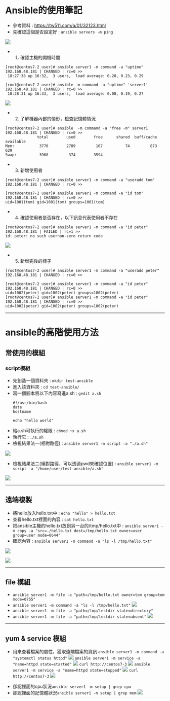 # Ansible的使用筆記
- 參考資料 : https://tw511.com/a/01/32123.html
- 先確認這個是否設定好 : `ansible servers -m ping`

![](pictures/4.jpg)

- 1. 確認主機的開機時間
```
[root@centos7-2 user]# ansible server1 -m command -a "uptime"
192.168.48.181 | CHANGED | rc=0 >>
 18:27:38 up 16:32,  3 users,  load average: 0.20, 0.23, 0.29

[root@centos7-2 user]# ansible -m command -a "uptime" 'server1'
192.168.48.181 | CHANGED | rc=0 >>
 18:28:31 up 16:33,  3 users,  load average: 0.08, 0.19, 0.27
```
![](pictures/5.jpg)
- 2. 了解機器內部的情形，檢查記憶體情況
```
[root@centos7-2 user]# ansible  -m command -a "free -m" server1
192.168.48.181 | CHANGED | rc=0 >>
              total        used        free      shared  buff/cache   available
Mem:           3770        2789         107          74         873         629
Swap:          3968         374        3594

```

- 3. 新增使用者
```
[root@centos7-2 user]# ansible server1 -m command -a "useradd tom"
192.168.48.181 | CHANGED | rc=0 >>

[root@centos7-2 user]# ansible server1 -m command -a "id tom"
192.168.48.181 | CHANGED | rc=0 >>
uid=1001(tom) gid=1001(tom) groups=1001(tom)

```

- 4.  確認使用者是否存在，以下訊息代表使用者不存在
```
[root@centos7-2 user]# ansible server1 -m command -a "id peter"
192.168.48.181 | FAILED | rc=1 >>
id: peter: no such usernon-zero return code

```
![](pictures/3.jpg)

- 5. 新增完後的樣子
```
[root@centos7-2 user]# ansible server1 -m command -a "useradd peter"
192.168.48.181 | CHANGED | rc=0 >>

[root@centos7-2 user]# ansible server1 -m command -a "id peter"
192.168.48.181 | CHANGED | rc=0 >>
uid=1002(peter) gid=1002(peter) groups=1002(peter)
[root@centos7-2 user]# ansible server1 -m command -a "id peter"
192.168.48.181 | CHANGED | rc=0 >>
uid=1002(peter) gid=1002(peter) groups=1002(peter)

```

---
# ansible的高階使用方法
## 常使用的模組
### script模組
- 先創造一個資料夾 : `mkdir test-ansible`
- 進入該資料夾 : `cd test-ansible/`
- 寫一個腳本將以下內容寫進a.sh : `gedit a.sh`
    ```
    #!/usr/bin/bash
    date
    hostname

    echo "hello world"
    ```
- 給a.sh可執行的權限 : `chmod +x a.sh`
- 執行它 : `./a.sh`
- 檢視結果法一(相對路徑) : `ansible server1 -m script -a "./a.sh"`

![](pictures/1.jpg)

- 檢視結果法二(絕對路徑，可以透過pwd來確認位置) : `ansible server1 -m script -a "/home/user/test-ansible/a.sh"`

![](pictures/2.jpg)


---
## 遠端複製
- 將hello放入hello.txt中 : `echo "hello" > hello.txt`
- 查看hello.txt裡面的內容 : `cat hello.txt`
- 把ansible主機的hello.txt放到另一台的/tmp/hello.txt中 : `ansible server1 -m copy -a "src=./hello.txt dest=/tmp/hello.txt owner=user group=user mode=0644"`
- 確認內容 : `ansible server1 -m command -a "ls -l /tmp/hello.txt"`

![](pictures/6.jpg)

![](pictures/7.jpg)

---

## file 模組
- `ansible server1 -m file -a "path=/tmp/hello.txt owner=tom group=tom mode=0755"`
- `ansible server1 -m command -a "ls -l /tmp/hello.txt"`
![](pictures/14.jpg)
- `ansible server1 -m file -a "path=/tmp/testdir state=directory"`
- `ansible server1 -m file -a "path=/tmp/testdir state=absent"`
![](pictures/15.jpg)
---
## yum & service 模組
* 用來查看檔案的屬性，獲取遠端檔案的資訊
`ansible server1 -m command -a "systemctl status httpd"`
![](pictures/9.jpg)
`ansible server1 -m service -a "name=httpd state=started"`
![](pictures/8.jpg)
`curl http://centos7-3`
![](pictures/12.jpg)
`ansible server1 -m service -a "name=httpd state=stopped"`
![](pictures/10.jpeg)
`curl http://centos7-3`
![](pictures/11.jpeg)

- 卻認裡面的cpu狀況`ansible server1 -m setup | grep cpu`
- 卻認裡面的記憶體狀況`ansible server1 -m setup | grep mem`
![](pictures/13.jpg)